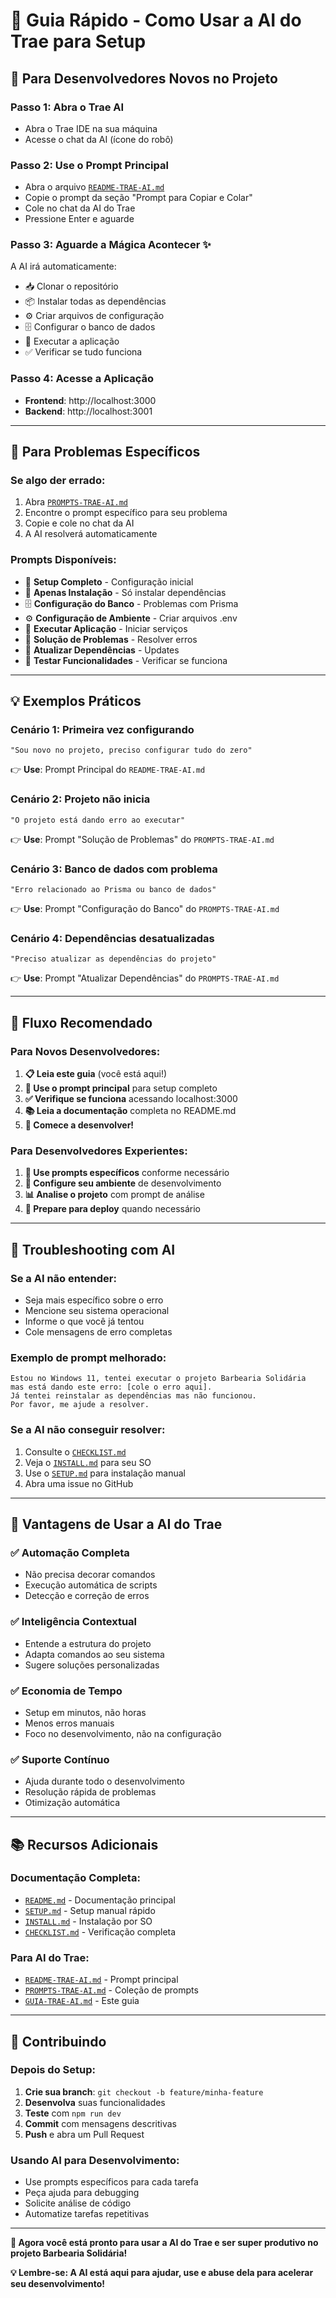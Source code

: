 # 🎯 Guia Rápido - Como Usar a AI do Trae para Setup

## 🚀 Para Desenvolvedores Novos no Projeto

### **Passo 1: Abra o Trae AI**
- Abra o Trae IDE na sua máquina
- Acesse o chat da AI (ícone do robô)

### **Passo 2: Use o Prompt Principal**
- Abra o arquivo [`README-TRAE-AI.md`](./README-TRAE-AI.md)
- Copie o prompt da seção "Prompt para Copiar e Colar"
- Cole no chat da AI do Trae
- Pressione Enter e aguarde

### **Passo 3: Aguarde a Mágica Acontecer** ✨
A AI irá automaticamente:
- 📥 Clonar o repositório
- 📦 Instalar todas as dependências
- ⚙️ Criar arquivos de configuração
- 🗄️ Configurar o banco de dados
- 🚀 Executar a aplicação
- ✅ Verificar se tudo funciona

### **Passo 4: Acesse a Aplicação**
- **Frontend**: http://localhost:3000
- **Backend**: http://localhost:3001

---

## 🔧 Para Problemas Específicos

### **Se algo der errado:**
1. Abra [`PROMPTS-TRAE-AI.md`](./PROMPTS-TRAE-AI.md)
2. Encontre o prompt específico para seu problema
3. Copie e cole no chat da AI
4. A AI resolverá automaticamente

### **Prompts Disponíveis:**
- 🚀 **Setup Completo** - Configuração inicial
- 🔧 **Apenas Instalação** - Só instalar dependências
- 🗄️ **Configuração do Banco** - Problemas com Prisma
- ⚙️ **Configuração de Ambiente** - Criar arquivos .env
- 🚀 **Executar Aplicação** - Iniciar serviços
- 🚨 **Solução de Problemas** - Resolver erros
- 🔄 **Atualizar Dependências** - Updates
- 🧪 **Testar Funcionalidades** - Verificar se funciona

---

## 💡 Exemplos Práticos

### **Cenário 1: Primeira vez configurando**
```
"Sou novo no projeto, preciso configurar tudo do zero"
```
👉 **Use**: Prompt Principal do `README-TRAE-AI.md`

### **Cenário 2: Projeto não inicia**
```
"O projeto está dando erro ao executar"
```
👉 **Use**: Prompt "Solução de Problemas" do `PROMPTS-TRAE-AI.md`

### **Cenário 3: Banco de dados com problema**
```
"Erro relacionado ao Prisma ou banco de dados"
```
👉 **Use**: Prompt "Configuração do Banco" do `PROMPTS-TRAE-AI.md`

### **Cenário 4: Dependências desatualizadas**
```
"Preciso atualizar as dependências do projeto"
```
👉 **Use**: Prompt "Atualizar Dependências" do `PROMPTS-TRAE-AI.md`

---

## 🎯 Fluxo Recomendado

### **Para Novos Desenvolvedores:**

1. **📋 Leia este guia** (você está aqui!)
2. **🤖 Use o prompt principal** para setup completo
3. **✅ Verifique se funciona** acessando localhost:3000
4. **📚 Leia a documentação** completa no README.md
5. **🚀 Comece a desenvolver!**

### **Para Desenvolvedores Experientes:**

1. **🔧 Use prompts específicos** conforme necessário
2. **🎨 Configure seu ambiente** de desenvolvimento
3. **📊 Analise o projeto** com prompt de análise
4. **🚀 Prepare para deploy** quando necessário

---

## 🚨 Troubleshooting com AI

### **Se a AI não entender:**
- Seja mais específico sobre o erro
- Mencione seu sistema operacional
- Informe o que você já tentou
- Cole mensagens de erro completas

### **Exemplo de prompt melhorado:**
```
Estou no Windows 11, tentei executar o projeto Barbearia Solidária 
mas está dando este erro: [cole o erro aqui]. 
Já tentei reinstalar as dependências mas não funcionou. 
Por favor, me ajude a resolver.
```

### **Se a AI não conseguir resolver:**
1. Consulte o [`CHECKLIST.md`](./CHECKLIST.md)
2. Veja o [`INSTALL.md`](./INSTALL.md) para seu SO
3. Use o [`SETUP.md`](./SETUP.md) para instalação manual
4. Abra uma issue no GitHub

---

## 🎉 Vantagens de Usar a AI do Trae

### **✅ Automação Completa**
- Não precisa decorar comandos
- Execução automática de scripts
- Detecção e correção de erros

### **✅ Inteligência Contextual**
- Entende a estrutura do projeto
- Adapta comandos ao seu sistema
- Sugere soluções personalizadas

### **✅ Economia de Tempo**
- Setup em minutos, não horas
- Menos erros manuais
- Foco no desenvolvimento, não na configuração

### **✅ Suporte Contínuo**
- Ajuda durante todo o desenvolvimento
- Resolução rápida de problemas
- Otimização automática

---

## 📚 Recursos Adicionais

### **Documentação Completa:**
- [`README.md`](./README.md) - Documentação principal
- [`SETUP.md`](./SETUP.md) - Setup manual rápido
- [`INSTALL.md`](./INSTALL.md) - Instalação por SO
- [`CHECKLIST.md`](./CHECKLIST.md) - Verificação completa

### **Para AI do Trae:**
- [`README-TRAE-AI.md`](./README-TRAE-AI.md) - Prompt principal
- [`PROMPTS-TRAE-AI.md`](./PROMPTS-TRAE-AI.md) - Coleção de prompts
- [`GUIA-TRAE-AI.md`](./GUIA-TRAE-AI.md) - Este guia

---

## 🤝 Contribuindo

### **Depois do Setup:**
1. **Crie sua branch**: `git checkout -b feature/minha-feature`
2. **Desenvolva** suas funcionalidades
3. **Teste** com `npm run dev`
4. **Commit** com mensagens descritivas
5. **Push** e abra um Pull Request

### **Usando AI para Desenvolvimento:**
- Use prompts específicos para cada tarefa
- Peça ajuda para debugging
- Solicite análise de código
- Automatize tarefas repetitivas

---

**🎯 Agora você está pronto para usar a AI do Trae e ser super produtivo no projeto Barbearia Solidária!**

**💡 Lembre-se: A AI está aqui para ajudar, use e abuse dela para acelerar seu desenvolvimento!**